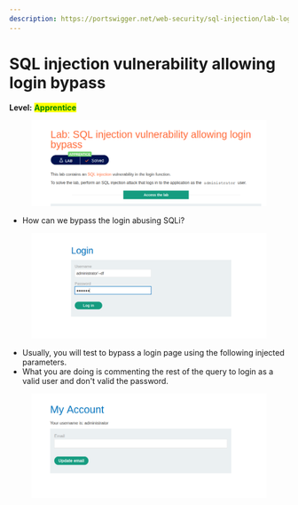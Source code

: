 ```yaml
---
description: https://portswigger.net/web-security/sql-injection/lab-login-bypass
---
```


# SQL injection vulnerability allowing login bypass

**Level:** <mark style="color:green;">**Apprentice**</mark>

<figure><img src="../../../../../.gitbook/assets/sqli_loginbypass.png" alt=""><figcaption></figcaption></figure>

* How can we bypass the login abusing SQLi?&#x20;

<figure><img src="../../../../../.gitbook/assets/sqli_loginbypass2.png" alt=""><figcaption></figcaption></figure>

* Usually, you will test to bypass a login page using the following injected parameters.
* What you are doing is commenting the rest of the query to login as a valid user and don't valid the password.

<figure><img src="../../../../../.gitbook/assets/sqli_loginbypass3.png" alt=""><figcaption></figcaption></figure>
